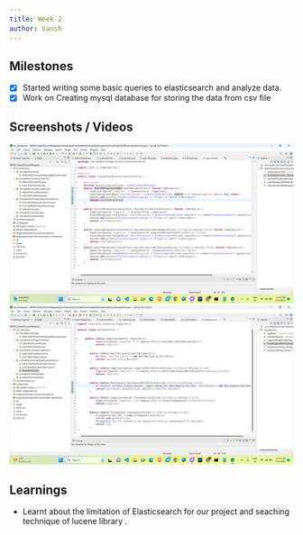 ```yaml
---
title: Week 2
author: Vansh
---
```


## Milestones
- [X] Started writing some basic queries to elasticsearch and analyze data.
- [X] Work on Creating mysql database for storing the data from csv file  

## Screenshots / Videos 
![Elasticsearch_Service_query](.\assets\image-1.png)
![CommonQueryBuilder](.\assets\image-2.png)

## Learnings 
- Learnt about the limitation of Elasticsearch for our project and seaching technique of lucene library . 
